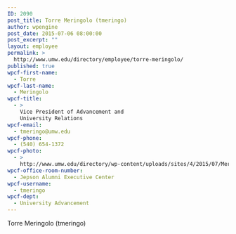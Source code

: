 ```yaml
---
ID: 2090
post_title: Torre Meringolo (tmeringo)
author: wpengine
post_date: 2015-07-06 08:00:00
post_excerpt: ""
layout: employee
permalink: >
  http://www.umw.edu/directory/employee/torre-meringolo/
published: true
wpcf-first-name:
  - Torre
wpcf-last-name:
  - Meringolo
wpcf-title:
  - >
    Vice President of Advancement and
    University Relations
wpcf-email:
  - tmeringo@umw.edu
wpcf-phone:
  - (540) 654-1372
wpcf-photo:
  - >
    http://www.umw.edu/directory/wp-content/uploads/sites/4/2015/07/Meringolo-Torre09.jpg
wpcf-office-room-number:
  - Jepson Alumni Executive Center
wpcf-username:
  - tmeringo
wpcf-dept:
  - University Advancement
---
```

Torre Meringolo (tmeringo)